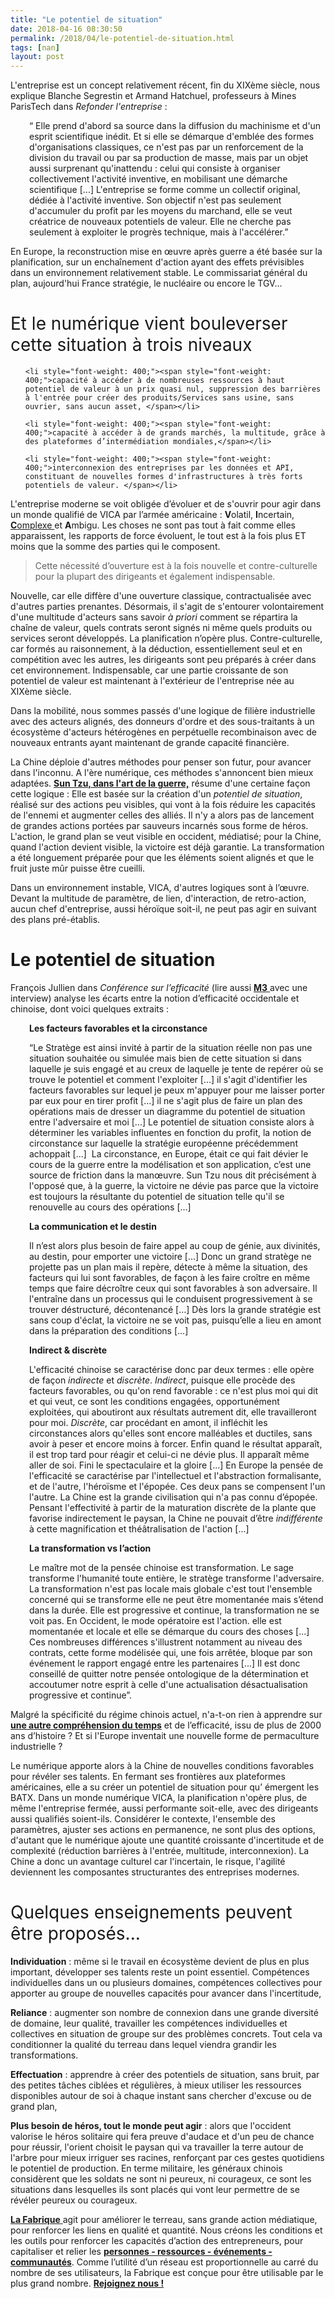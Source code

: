 ```yaml
---
title: "Le potentiel de situation"
date: 2018-04-16 08:30:50
permalink: /2018/04/le-potentiel-de-situation.html
tags: [nan]
layout: post
---
```


<span style="font-weight: 400;">L'entreprise est un concept relativement récent, fin du XIXème siècle, nous explique Blanche Segrestin et Armand Hatchuel, professeurs à Mines ParisTech dans <em>Refonder l'entreprise</em> : </span>

<p style="padding-left: 30px;"><span style="font-weight: 400;">“ Elle prend d'abord sa source dans la diffusion du machinisme et d'un esprit scientifique inédit. Et si elle se démarque d'emblée des formes d'organisations classiques, ce n'est pas par un renforcement de la division du travail ou par sa production de masse, mais par un objet aussi surprenant qu'inattendu : celui qui consiste à organiser collectivement l'activité inventive, en mobilisant une démarche scientifique [...] L'entreprise se forme comme un collectif original, dédiée à l'activité inventive. Son objectif n'est pas seulement d'accumuler du profit par les moyens du marchand, elle se veut créatrice de nouveaux potentiels de valeur. Elle ne cherche pas seulement à exploiter le progrès technique, mais à l'accélérer.”</span></p>

<span style="font-weight: 400;">En Europe, la reconstruction mise en œuvre après guerre a été basée sur la planification, sur un enchaînement d'action ayant des effets prévisibles dans un environnement relativement stable. Le commissariat général du plan, aujourd'hui France stratégie, le nucléaire ou encore le TGV...</span>

<h1><span style="font-weight: 400;">Et le numérique vient bouleverser cette situation à trois niveaux</span></h1>

<ul>

 	<li style="font-weight: 400;"><span style="font-weight: 400;">capacité à accéder à de nombreuses ressources à haut potentiel de valeur à un prix quasi nul, suppression des barrières à l'entrée pour créer des produits/Services sans usine, sans ouvrier, sans aucun asset, </span></li>

 	<li style="font-weight: 400;"><span style="font-weight: 400;">capacité à accéder à de grands marchés, la multitude, grâce à des plateformes d’intermédiation mondiales,</span></li>

 	<li style="font-weight: 400;"><span style="font-weight: 400;">interconnexion des entreprises par les données et API, constituant de nouvelles formes d'infrastructures à très forts potentiels de valeur. </span></li>

</ul>

<span style="font-weight: 400;">L'entreprise moderne se voit obligée d’évoluer et de s'ouvrir pour agir dans un monde qualifié de VICA par l’armée américaine : <strong>V</strong>olatil, <strong>I</strong>ncertain, <a href="http://transportsdufutur.ademe.fr/2011/04/metanote-tdf-11-transports-mobilites-introduction-a-la-pensee-complexe.html" target="_blank" rel="noopener"><strong>C</strong>omplexe </a>et <strong>A</strong>mbigu. Les choses ne sont pas tout à fait comme elles apparaissent, les rapports de force évoluent, le tout est à la fois plus ET moins que la somme des parties qui le composent. </span>

<blockquote><span style="font-weight: 400;">Cette nécessité d’ouverture est à la fois nouvelle et contre-culturelle pour la plupart des dirigeants et également indispensable. </span></blockquote>

<span style="font-weight: 400;">Nouvelle, car elle diffère d'une ouverture classique, contractualisée avec d'autres parties prenantes. Désormais, il s'agit de s'entourer volontairement d'une multitude d'acteurs sans savoir </span><i><span style="font-weight: 400;">à priori</span></i><span style="font-weight: 400;"> comment se répartira la chaîne de valeur, quels contrats seront signés ni même quels produits ou services seront développés. La planification n’opère plus. Contre-culturelle, car formés au raisonnement, à la déduction, essentiellement seul et en compétition avec les autres, les dirigeants sont peu préparés à créer dans cet environnement. Indispensable, car une partie croissante de son potentiel de valeur est maintenant à l'extérieur de l'entreprise née au XIXème siècle.</span>



<span style="font-weight: 400;">Dans la mobilité, nous sommes passés d'une logique de filière industrielle avec des acteurs alignés, des donneurs d'ordre et des sous-traitants à un écosystème d'acteurs hétérogènes en perpétuelle recombinaison avec de nouveaux entrants ayant maintenant de grande capacité financière.</span>



<!--more-->



<span style="font-weight: 400;">La Chine déploie d'autres méthodes pour penser son futur, pour avancer dans l'inconnu. A l'ère numérique, ces méthodes s'annoncent bien mieux adaptées. <a href="http://transportsdufutur.ademe.fr/2017/09/guerre-monde-numerique.html" target="_blank" rel="noopener"><strong>Sun Tzu, dans l'art de la guerre,</strong></a> résume d'une certaine façon cette logique : Elle est basée sur la création d'un </span><i><span style="font-weight: 400;">potentiel de situation</span></i><span style="font-weight: 400;">, réalisé sur des actions peu visibles, qui vont à la fois réduire les capacités de l'ennemi et augmenter celles des alliés. Il n'y a alors pas de lancement de grandes actions portées par sauveurs incarnés sous forme de héros. L'action, le grand plan se veut visible en occident, médiatisé; pour la Chine, quand l'action devient visible, la victoire est déjà garantie. La transformation a été longuement préparée pour que les éléments soient alignés et que le fruit juste mûr puisse être cueilli.</span>



<span style="font-weight: 400;">Dans un environnement instable, VICA, d'autres logiques sont à l’œuvre. Devant la multitude de paramètre, de lien, d'interaction, de retro-action, aucun chef d'entreprise, aussi héroïque soit-il, ne peut pas agir en suivant des plans pré-établis.</span>

<h1>Le potentiel de situation</h1>

<span style="font-weight: 400;">François Jullien dans </span><i><span style="font-weight: 400;">Conférence sur l’efficacité</span></i><span style="font-weight: 400;"> (lire aussi <a href="https://www.millenaire3.com/publications/m3-societe-urbaine-et-action-publique-n-4" target="_blank" rel="noopener"><strong>M3</strong> </a>avec une interview) analyse les écarts entre la notion d’efficacité occidentale et chinoise, dont voici quelques extraits :</span>

<p style="padding-left: 30px;"><strong>Les facteurs favorables et la circonstance </strong></p>

<p style="padding-left: 30px;"><span style="font-weight: 400;">“Le Stratège est ainsi invité à partir de la situation réelle non pas une situation souhaitée ou simulée mais bien de cette situation si dans laquelle je suis engagé et au creux de laquelle je tente de repérer où se trouve le potentiel et comment l'exploiter [...] il s'agit d'identifier les facteurs favorables sur lequel je peux m'appuyer pour me laisser porter par eux pour en tirer profit [...] il ne s'agit plus de faire un plan des opérations mais de dresser un diagramme du potentiel de situation entre l'adversaire et moi [...] Le potentiel de situation consiste alors à déterminer les variables influentes en fonction du profit, la notion de circonstance sur laquelle la stratégie européenne précédemment achoppait [...]  La circonstance, en Europe, était ce qui fait dévier le cours de la guerre entre la modélisation et son application, c’est une source de friction dans la manœuvre. Sun Tzu nous dit précisément à l'opposé que, à la guerre, la victoire ne dévie pas parce que la victoire est toujours la résultante du potentiel de situation telle qu'il se renouvelle au cours des opérations [...] </span></p>

<p style="padding-left: 30px;"><strong>La communication et le destin</strong></p>

<p style="padding-left: 30px;"><span style="font-weight: 400;">Il n’est alors plus besoin de faire appel au coup de génie, aux divinités, au destin, pour emporter une victoire [...] Donc un grand stratège ne projette pas un plan mais il repère, détecte à même la situation, des facteurs qui lui sont favorables, de façon à les faire croître en même temps que faire décroître ceux qui sont favorables à son adversaire. Il l'entraîne dans un processus qui le conduisent progressivement à se trouver déstructuré, décontenancé [...] Dès lors la grande stratégie est sans coup d'éclat, la victoire ne se voit pas, puisqu’elle a lieu en amont dans la préparation des conditions [...] </span></p>

<p style="padding-left: 30px;"><strong>Indirect & discrète</strong></p>

<p style="padding-left: 30px;"><span style="font-weight: 400;">L'efficacité chinoise se caractérise donc par deux termes : elle opère de façon <em>indirecte</em> et <em>discrète</em>. <em>Indirect</em>, puisque elle procède des facteurs favorables, ou qu'on rend favorable : ce n'est plus moi qui dit et qui veut, ce sont les conditions engagées, opportunément exploitées, qui aboutiront aux résultats autrement dit, elle travailleront pour moi. <em>Discrète</em>, car procédant en amont, il infléchit les circonstances alors qu'elles sont encore malléables et ductiles, sans avoir à peser et encore moins à forcer. Enfin quand le résultat apparaît, il est trop tard pour réagir et celui-ci ne dévie plus. Il apparaît même aller de soi. Fini le spectaculaire et la gloire [...] En Europe la pensée de l'efficacité se caractérise par l'intellectuel et l'abstraction formalisante, et de l'autre, l'héroïsme et l'épopée. Ces deux pans se compensent l'un l'autre. La Chine est la grande civilisation qui n'a pas connu d’épopée. Pensant l'effectivité à partir de la maturation discrète de la plante que favorise indirectement le paysan, la Chine ne pouvait d’être <em>indifférente</em> à cette magnification et théâtralisation de l'action [...]  </span></p>

<p style="padding-left: 30px;"><strong>La transformation vs l’action</strong></p>

<p style="padding-left: 30px;"><span style="font-weight: 400;">Le maître mot de la pensée chinoise est transformation. Le sage transforme l'humanité toute entière, le stratège transforme l'adversaire. La transformation n'est pas locale mais globale c'est tout l'ensemble concerné qui se transforme elle ne peut être momentanée mais s’étend dans la durée. Elle est progressive et continue, la transformation ne se voit pas. En Occident, le mode opératoire est l'action. elle est momentanée et locale et elle se démarque du cours des choses [...] Ces nombreuses différences s'illustrent notamment au niveau des contrats, cette forme modélisée qui, une fois arrêtée, bloque par son événement le rapport engagé entre les partenaires [...] Il est donc conseillé de quitter notre pensée ontologique de la détermination et accoutumer notre esprit à celle d'une actualisation désactualisation progressive et continue”.</span></p>

<span style="font-weight: 400;">Malgré la spécificité du régime chinois actuel, n'a-t-on rien à apprendre sur <a href="http://transportsdufutur.ademe.fr/2018/01/metanote-n25-le-temps-12.html" target="_blank" rel="noopener"><strong>une autre compréhension du temps</strong></a> et de l’efficacité, issu de plus de 2000 ans d’histoire ? Et si l'Europe inventait une nouvelle forme de permaculture industrielle ?</span>



<span style="font-weight: 400;">Le numérique apporte alors à la Chine de nouvelles conditions favorables pour révéler ses talents. En fermant ses frontières aux plateformes américaines, elle a su créer un potentiel de situation pour qu’ émergent les BATX. Dans un monde numérique VICA, la planification n'opère plus, de même l'entreprise fermée, aussi performante soit-elle, avec des dirigeants aussi qualifiés soient-ils. Considérer le contexte, l'ensemble des paramètres, ajuster ses actions en permanence, ne sont plus des options, d'autant que le numérique ajoute une quantité croissante d'incertitude et de complexité (réduction barrières à l'entrée, multitude, interconnexion). La Chine a donc un avantage culturel car l'incertain, le risque, l'agilité deviennent les composantes structurantes des entreprises modernes.</span>

<h1><span style="font-weight: 400;">Quelques enseignements peuvent être proposés...</span></h1>

<span style="font-weight: 400;"><strong>Individuation</strong> : même si le travail en écosystème devient de plus en plus important, développer ses talents reste un point essentiel. Compétences individuelles dans un ou plusieurs domaines, compétences collectives pour apporter au groupe de nouvelles capacités pour avancer dans l'incertitude,</span>



<span style="font-weight: 400;"><strong>Reliance</strong> : augmenter son nombre de connexion dans une grande diversité de domaine, leur qualité, travailler les compétences individuelles et collectives en situation de groupe sur des problèmes concrets. Tout cela va conditionner la qualité du terreau dans lequel viendra grandir les transformations. </span>



<span style="font-weight: 400;"><strong>Effectuation</strong> : apprendre à créer des potentiels de situation, sans bruit, par des petites tâches ciblées et régulières, à mieux utiliser les ressources disponibles autour de soi à chaque instant sans chercher d'excuse ou de grand plan,</span>



<span style="font-weight: 400;"><strong>Plus besoin de héros, tout le monde peut agir</strong> : alors que l'occident valorise le héros solitaire qui fera preuve d'audace et d'un peu de chance pour réussir, l'orient choisit le paysan qui va travailler la terre autour de l'arbre pour mieux irriguer ses racines, renforçant par ces gestes quotidiens le potentiel de production. En terme militaire, les généraux chinois considèrent que les soldats ne sont ni peureux, ni courageux, ce sont les situations dans lesquelles ils sont placés qui vont leur permettre de se révéler peureux ou courageux.</span>



<span style="font-weight: 400;"><a href="http://fabmob.io" target="_blank" rel="noopener"><strong>La Fabrique</strong> </a>agit pour améliorer le terreau, sans grande action médiatique, pour renforcer les liens en qualité et quantité. Nous créons les conditions et les outils pour renforcer les capacités d’action des entrepreneurs, pour capitaliser et relier les <a href="http://wiki.fabmob.io" target="_blank" rel="noopener"><strong>personnes - ressources - événements - communautés</strong></a>. Comme </span><span style="font-weight: 400;">l’utilité d’un réseau est proportionnelle au carré du nombre de ses utilisateurs, la Fabrique est conçue pour être utilisable par le plus grand nombre. <a href="http://wiki.lafabriquedesmobilites.fr/wiki/Pourquoi_adh%C3%A9rer_%C3%A0_l%27Association_La_Fabrique_des_Mobilit%C3%A9s_%3F" target="_blank" rel="noopener"><strong>Rejoignez nous !</strong></a></span>
